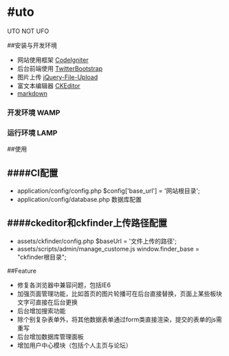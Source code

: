 #uto
===

UTO NOT UFO

##安装与开发环境

* 网站使用框架 [CodeIgniter](https://github.com/EllisLab/CodeIgniter)
* 后台前端使用 [TwitterBootstrap](http://twitter.github.com/bootstrap/index.html)
* 图片上传 [jQuery-File-Upload](https://github.com/blueimp/jQuery-File-Upload) 
* 富文本编辑器 [CKEditor](http://ckeditor.com/)
* [markdown](https://github.com/vamsiikrishna/cimarkdown)

### 开发环境 WAMP

### 运行环境 LAMP

##使用

####CI配置
---------------------------------------------------
* application/config/config.php  $config['base_url']	= '网站根目录';
* application/config/database.php 数据库配置

####ckeditor和ckfinder上传路径配置
---------------------------------------------------
* assets/ckfinder/config.php $baseUrl = '文件上传的路径';
* assets/scripts/admin/manage_custome.js   window.finder_base = "ckfinder根目录";

##Feature

* 修复各浏览器中兼容问题，包括IE6
* 加强页面管理功能，比如首页的图片轮播可在后台直接替换，页面上某些板块文字可直接在后台更换
* 后台增加搜索功能
* 除个别复杂表单外，将其他数据表单通过form类直接渲染，提交的表单的js需重写
* 后台增加数据库管理面板
* 增加用户中心模块（包括个人主页与论坛）